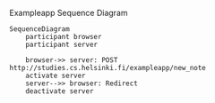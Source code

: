 Exampleapp Sequence Diagram

```mermaid
SequenceDiagram
    participant browser
    participant server

    browser->> server: POST http://studies.cs.helsinki.fi/exampleapp/new_note
    activate server
    server-->> browser: Redirect
    deactivate server
```
